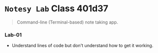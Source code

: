 # `Notesy Lab` Class 401d37
> Command-line (Terminal-based) note taking app.

### Lab-01

- Understand lines of code but don't understand how to get it working.
